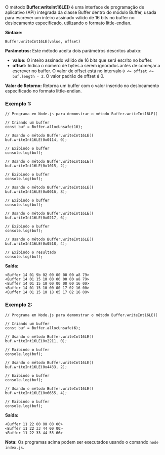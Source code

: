O método **Buffer.writeInt16LE()** é uma interface de programação de aplicativo (API) integrada da classe Buffer dentro do módulo Buffer, usada para escrever um inteiro assinado válido de 16 bits no buffer no deslocamento especificado, utilizando o formato little-endian.

**Sintaxe:**

```
Buffer.writeInt16LE(value, offset)
```

**Parâmetros:** Este método aceita dois parâmetros descritos abaixo:

- **value:** O inteiro assinado válido de 16 bits que será escrito no buffer.
- **offset:** Indica o número de bytes a serem ignorados antes de começar a escrever no buffer. O valor de offset está no intervalo `0 <= offset <= buf.length - 2`. O valor padrão de offset é 0.

**Valor de Retorno:** Retorna um buffer com o valor inserido no deslocamento especificado no formato little-endian.

### Exemplo 1:

```
// Programa em Node.js para demonstrar o método Buffer.writeInt16LE()

// Criando um buffer
const buf = Buffer.allocUnsafe(10);

// Usando o método Buffer.writeInt16LE()
buf.writeInt16LE(0x0114, 0);

// Exibindo o buffer
console.log(buf);

// Usando o método Buffer.writeInt16LE()
buf.writeInt16LE(0x1015, 2);

// Exibindo o buffer
console.log(buf);

// Usando o método Buffer.writeInt16LE()
buf.writeInt16LE(0x0016, 8);

// Exibindo o buffer
console.log(buf);

// Usando o método Buffer.writeInt16LE()
buf.writeInt16LE(0x0217, 6);

// Exibindo o buffer
console.log(buf);

// Usando o método Buffer.writeInt16LE()
buf.writeInt16LE(0x0518, 4);

// Exibindo o resultado
console.log(buf);
```

**Saída:**

```
<Buffer 14 01 9b 02 00 00 00 00 a8 79>
<Buffer 14 01 15 10 00 00 00 00 a8 79>
<Buffer 14 01 15 10 00 00 00 00 16 00>
<Buffer 14 01 15 10 00 00 17 02 16 00>
<Buffer 14 01 15 10 18 05 17 02 16 00>
```

### Exemplo 2:

```
// Programa em Node.js para demonstrar o método Buffer.writeInt16LE()

// Criando um buffer
const buf = Buffer.allocUnsafe(6);

// Usando o método Buffer.writeInt16LE()
buf.writeInt16LE(0x2211, 0);

// Exibindo o buffer
console.log(buf);

// Usando o método Buffer.writeInt16LE()
buf.writeInt16LE(0x4433, 2);

// Exibindo o buffer
console.log(buf);

// Usando o método Buffer.writeInt16LE()
buf.writeInt16LE(0x6655, 4);

// Exibindo o buffer
console.log(buf);
```

**Saída:**

```
<Buffer 11 22 00 00 00 00>
<Buffer 11 22 33 44 00 00>
<Buffer 11 22 33 44 55 66>
```

**Nota:** Os programas acima podem ser executados usando o comando `node index.js`.


